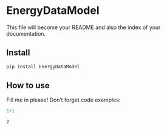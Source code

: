 # EnergyDataModel

<!-- WARNING: THIS FILE WAS AUTOGENERATED! DO NOT EDIT! -->

This file will become your README and also the index of your
documentation.

## Install

``` sh
pip install EnergyDataModel
```

## How to use

Fill me in please! Don’t forget code examples:

``` python
1+1
```

    2
